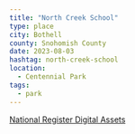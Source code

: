 ```yaml
---
title: "North Creek School"
type: place
city: Bothell
county: Snohomish County
date: 2023-08-03
hashtag: north-creek-school
location:
  - Centennial Park
tags:
  - park
---
```


[National Register Digital Assets](https://npgallery.nps.gov/AssetDetail/NRIS/94000406)